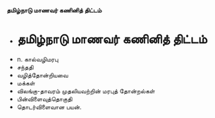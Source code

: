 **தமிழ்நாடு மாணவர் கணினித் திட்டம்**
- # தமிழ்நாடு மாணவர் கணினித் திட்டம்
- n. கால்வழிமரபு
- சந்ததி
- வழித்தோன்றியவை
- மக்கள்
- விலங்கு-தாவரம் முதலியவற்றின் மரபுத் தோன்றல்கள்
- பின்விளைவுத்தொகுதி
- தொடர்விளைவான பயன்.

